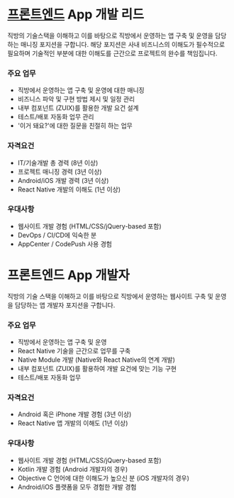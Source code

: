 # [프론트엔드](../Frontend.md) App 개발 리드

직방의 기술스택을 이해하고 이를 바탕으로 직방에서 운영하는 앱 구축 및 운영을 담당하는 매니징 포지션을 구합니다. 해당 포지션은 사내 비즈니스의 이해도가 필수적으로 필요하며 기술적인 부분에 대한 이해도를 근간으로 프로젝트의 완수를 책임집니다.

### 주요 업무

* 직방에서 운영하는 앱 구축 및 운영에 대한 매니징
* 비즈니스 파악 및 구현 방법 제시 및 일정 관리
* 내부 컴포넌트 (ZUIX)를 활용한 개발 요건 설계
* 테스트/배포 자동화 업무 관리
* '이거 돼요?'에 대한 질문을 친절히 하는 업무

### 자격요건

* IT/기술개발 총 경력 (8년 이상)
* 프로젝트 매니징 경력 (3년 이상)
* Android/iOS 개발 경력 (3년 이상)
* React Native 개발의 이해도 (1년 이상)

### 우대사항

* 웹사이트 개발 경험 (HTML/CSS/jQuery-based 포함)
* DevOps / CI/CD에 익숙한 분
* AppCenter / CodePush 사용 경험

# 프론트엔드 App 개발자

직방의 기술 스택을 이해하고 이를 바탕으로 직방에서 운영하는 웹사이트 구축 및 운영을 담당하는 앱 개발자 포지션을 구합니다.

### 주요 업무

* 직방에서 운영하는 앱 구축 및 운영
* React Native 기술을 근간으로 업무를 구축
* Native Module 개발 (Native와 React Native의 연계 개발)
* 내부 컴포넌트 (ZUIX)를 활용하여 개발 요건에 맞는 기능 구현
* 테스트/배포 자동화 업무

### 자격요건

* Android 혹은 iPhone 개발 경험 (3년 이상)
* React Native 앱 개발의 이해도 (1년 이상)

### 우대사항

* 웹사이트 개발 경험 (HTML/CSS/jQuery-based 포함)
* Kotlin 개발 경험 (Android 개발자의 경우)
* Objective C 언어에 대한 이해도가 높으신 분 (iOS 개발자의 경우)
* Android/iOS 플랫폼을 모두 경험한 개발 경험